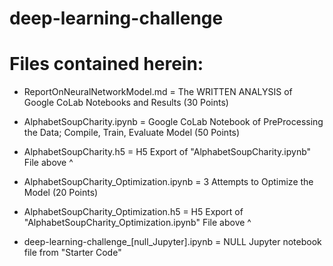 # deep-learning-challenge

# Files contained herein:

- ReportOnNeuralNetworkModel.md = The WRITTEN ANALYSIS of Google CoLab Notebooks and Results (30 Points)

- AlphabetSoupCharity.ipynb = Google CoLab Notebook of PreProcessing the Data; Compile, Train, Evaluate Model (50 Points)

- AlphabetSoupCharity.h5 = H5 Export of "AlphabetSoupCharity.ipynb" File above ^

- AlphabetSoupCharity_Optimization.ipynb = 3 Attempts to Optimize the Model (20 Points)

- AlphabetSoupCharity_Optimization.h5 = H5 Export of "AlphabetSoupCharity_Optimization.ipynb" File above ^

- deep-learning-challenge_[null_Jupyter].ipynb = NULL Jupyter notebook file from "Starter Code"

